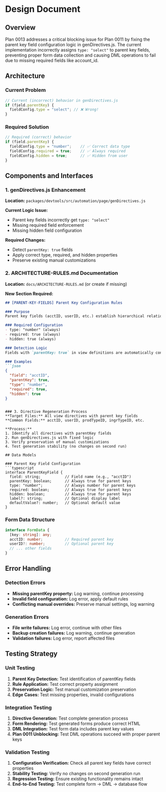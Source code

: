# Design Document

## Overview

Plan 0013 addresses a critical blocking issue for Plan 0011 by fixing the parent key field configuration logic in genDirectives.js. The current implementation incorrectly assigns `type: "select"` to parent key fields, preventing proper form data collection and causing DML operations to fail due to missing required fields like account_id.

## Architecture

### Current Problem
```javascript
// Current (incorrect) behavior in genDirectives.js
if (field.parentKey) {
  fieldConfig.type = "select"; // ❌ Wrong!
}
```

### Required Solution
```javascript
// Required (correct) behavior
if (field.parentKey) {
  fieldConfig.type = "number";    // ✅ Correct data type
  fieldConfig.required = true;    // ✅ Always required
  fieldConfig.hidden = true;      // ✅ Hidden from user
}
```

## Components and Interfaces

### 1. genDirectives.js Enhancement
**Location:** `packages/devtools/src/automation/page/genDirectives.js`

**Current Logic Issue:**
- Parent key fields incorrectly get `type: "select"`
- Missing required field enforcement
- Missing hidden field configuration

**Required Changes:**
- Detect `parentKey: true` fields
- Apply correct type, required, and hidden properties
- Preserve existing manual customizations

### 2. ARCHITECTURE-RULES.md Documentation
**Location:** `docs/ARCHITECTURE-RULES.md` (or create if missing)

**New Section Required:**
```markdown
## [PARENT-KEY-FIELDS] Parent Key Configuration Rules

### Purpose
Parent key fields (acctID, userID, etc.) establish hierarchical relationships and data integrity constraints.

### Required Configuration
- type: "number" (always)
- required: true (always) 
- hidden: true (always)

### Detection Logic
Fields with `parentKey: true` in view definitions are automatically configured with these rules.

### Examples
```json
{
  "field": "acctID",
  "parentKey": true,
  "type": "number",
  "required": true,
  "hidden": true
}
```
```

### 3. Directive Regeneration Process
**Target Files:** All view directives with parent key fields
**Common Fields:** acctID, userID, prodTypeID, ingrTypeID, etc.

**Process:**
1. Identify all directives with parentKey fields
2. Run genDirectives.js with fixed logic
3. Verify preservation of manual customizations
4. Test generation stability (no changes on second run)

## Data Models

### Parent Key Field Configuration
```typescript
interface ParentKeyField {
  field: string;           // Field name (e.g., "acctID")
  parentKey: boolean;      // Always true for parent keys
  type: "number";          // Always number for parent keys
  required: boolean;       // Always true for parent keys
  hidden: boolean;         // Always true for parent keys
  label?: string;          // Optional display label
  defaultValue?: number;   // Optional default value
}
```

### Form Data Structure
```typescript
interface FormData {
  [key: string]: any;
  acctID: number;          // Required parent key
  userID?: number;         // Optional parent key
  // ... other fields
}
```

## Error Handling

### Detection Errors
- **Missing parentKey property:** Log warning, continue processing
- **Invalid field configuration:** Log error, apply default rules
- **Conflicting manual overrides:** Preserve manual settings, log warning

### Generation Errors
- **File write failures:** Log error, continue with other files
- **Backup creation failures:** Log warning, continue generation
- **Validation failures:** Log error, report affected files

## Testing Strategy

### Unit Testing
1. **Parent Key Detection:** Test identification of parentKey fields
2. **Rule Application:** Test correct property assignment
3. **Preservation Logic:** Test manual customization preservation
4. **Edge Cases:** Test missing properties, invalid configurations

### Integration Testing
1. **Directive Generation:** Test complete generation process
2. **Form Rendering:** Test generated forms produce correct HTML
3. **DML Integration:** Test form data includes parent key values
4. **Plan 0011 Unblocking:** Test DML operations succeed with proper parent keys

### Validation Testing
1. **Configuration Verification:** Check all parent key fields have correct properties
2. **Stability Testing:** Verify no changes on second generation run
3. **Regression Testing:** Ensure existing functionality remains intact
4. **End-to-End Testing:** Test complete form → DML → database flow
